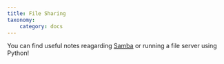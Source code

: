 ```yaml
---
title: File Sharing
taxonomy:
    category: docs
---
```

You can find useful notes reagarding [Samba](https://www.samba.org/) or running a file server using Python!
